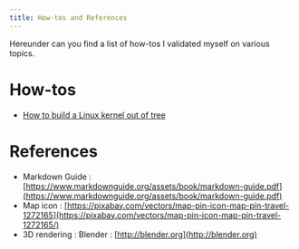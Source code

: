 ```yaml
---
title: How-tos and References
---
```


Hereunder can you find a list of how-tos I validated myself on various topics.

# How-tos
   - [How to build a Linux kernel out of tree](./outputmakefile.md) 

# References
   - Markdown Guide : [https://www.markdownguide.org/assets/book/markdown-guide.pdf](https://www.markdownguide.org/assets/book/markdown-guide.pdf)
   - Map icon : [https://pixabay.com/vectors/map-pin-icon-map-pin-travel-1272165](https://pixabay.com/vectors/map-pin-icon-map-pin-travel-1272165/)
   - 3D rendering : Blender : [http://blender.org](http://blender.org)